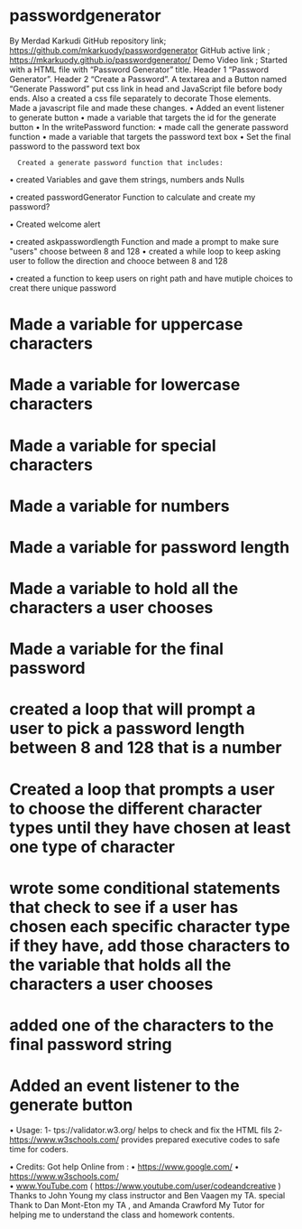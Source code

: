 ﻿# passwordgenerator
By Merdad Karkudi
GitHub repository link; https://github.com/mkarkuody/passwordgenerator
GitHub active link ; https://mkarkuody.github.io/passwordgenerator/
Demo Video link ;
Started with a HTML file with “Password Generator” title. Header 1 “Password Generator”. Header 2 “Create a Password”. A textarea and a Button named “Generate Password” put css link in head and JavaScript file before body ends. Also a created a css file separately to decorate Those elements.
Made a javascript file and made these changes.
•	Added an event listener to generate button
•	made a variable that targets the id for the generate button
•	In the writePassword function:
•	made call the generate password function
•	made a variable that targets the password text box
•	Set the final password to the password text box

      Created a generate password function that includes:
•	created Variables and gave them strings, numbers ands Nulls

•	created passwordGenerator Function to calculate and create my password?

•	Created welcome alert

•	created askpasswordlength Function and made a prompt to make sure "users" choose between 8 and 128
•	created a while loop to keep asking user to follow the direction and chooce between 8 and 128

•	created a function to keep users on right path and have mutiple choices to creat there unique password

# Made a variable for uppercase characters
# Made a variable for lowercase characters
# Made a variable for special characters
# Made a variable for numbers
# Made a variable for password length
# Made a variable to hold all the characters a user chooses
# Made a variable for the final password
# created a loop that will prompt a user to pick a password length between 8 and 128 that is a number
# Created a loop that prompts a user to choose the different character types until they have chosen at least one type of character
# wrote some conditional statements that check to see if a user has chosen each specific character type if they have, add those characters to the variable that holds all the characters a user chooses
# added one of the characters to the final password string

#  Added an event listener to the generate button  
• Usage: 
1-	tps://validator.w3.org/  helps to check and fix the HTML fils
2-	https://www.w3schools.com/ provides prepared executive codes to safe time for coders.

• Credits:
Got help Online from : 
•	https://www.google.com/
•	https://www.w3schools.com/  
•	www.YouTube.com  ( https://www.youtube.com/user/codeandcreative )
 Thanks to John Young my class instructor and Ben Vaagen my TA. special Thank to Dan Mont-Eton my TA , and Amanda Crawford My Tutor for helping me to understand the class and homework contents.





